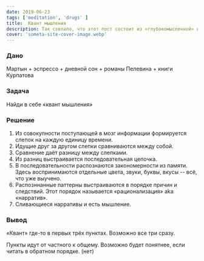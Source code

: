 ```yaml
---
date: 2019-06-23
tags: ['meditation', 'drugs' ]
title:  Квант мышления
description: Так совпало, что этот пост состоит из «глубокомысленной» и абстрактной чепухи. Наслаждайся.'
cover: 'someta-site-cover-image.webp'
---
```

### Дано

Мартын + эспрессо + дневной сон + романы Пелевина + книги Курпатова

### Задача

Найди в себе «квант мышления»

### Решение

1. Из совокупности поступающей в мозг информации формируется слепок на каждую единицу времени.
2. Идущие друг за другом слепки сравниваются между собой.
3. Сравнение даёт разницу между слепками.
4. Из разниц выстраивается последовательная цепочка.
5. В последовательности распознаются закономерности из памяти. Здесь воспринимаются отдельные цвета, звуки, буквы, вкусы -- всё, что уже выучено.
6. Распозннанные паттерны выстраиваются в порядке причин и следствий. Этот порядок называется «рационализация» aka «нарратив».
7. Сливающиеся нарративы и есть мышление.

### Вывод

«Квант» где-то в первых трёх пунктах. Возможно все три сразу.

Пункты идут от частного к общему. Возможно будет понятнее, если читать в обратном порядке. (нет)
